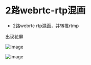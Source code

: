 # 2路webrtc-rtp混画

* 2路webrtc rtp混画，并转推rtmp

出现花屏

![image](https://github.com/user-attachments/assets/c5398423-d574-431f-8420-c3f6de926036)

![image](https://github.com/user-attachments/assets/e694e7d8-1131-4264-819a-0b91f7266df5)
